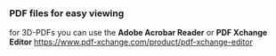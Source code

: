 ### PDF files for easy viewing

for 3D-PDFs you can use the **Adobe Acrobar Reader**
or **PDF Xchange Editor**
https://www.pdf-xchange.com/product/pdf-xchange-editor